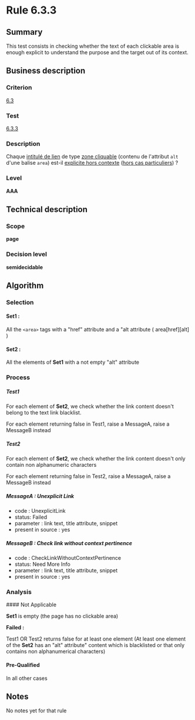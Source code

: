 # Rule 6.3.3
## Summary

This test consists in checking whether the text of each clickable area
is enough explicit to understand the purpose and the target out of its
context.

## Business description

### Criterion

[6.3](http://references.modernisation.gouv.fr/referentiel-technique-0#crit-6-3)

### Test

[6.3.3](http://references.modernisation.gouv.fr/referentiel-technique-0#test-6-3-3)

### Description

Chaque <a href="http://references.modernisation.gouv.fr/sites/default/files/RGAA3_RC2-1/glossaire.htm#mIntituleLien">intitul&eacute; de lien</a> de type <a href="http://references.modernisation.gouv.fr/sites/default/files/RGAA3_RC2-1/glossaire.htm#mZoneCliquable">zone cliquable</a> (contenu de l'attribut `alt` d'une balise `area`) est-il <a href="http://references.modernisation.gouv.fr/sites/default/files/RGAA3_RC2-1/glossaire.htm#mLienHorsContexte">explicite hors contexte</a> (<a href="http://references.modernisation.gouv.fr/sites/default/files/RGAA3_RC2-1/cas_particulier.htm#cpCrit6-" title="Cas particuliers pour le crit&egrave;re 6.4">hors cas particuliers</a>) ?

### Level

**AAA**

## Technical description

### Scope

**page**

### Decision level

**semidecidable**

## Algorithm

### Selection

#### Set1 :

All the `<area>` tags with a "href" attribute and a "alt attribute (
area[href][alt] )

#### Set2 :

All the elements of **Set1** with a not empty "alt" attribute

### Process

##### Test1

For each element of **Set2**, we check whether the link content doesn't
belong to the text link blacklist.

For each element returning false in Test1, raise a MessageA, raise a
MessageB instead

##### Test2

For each element of **Set2**, we check whether the link content doesn't only
contain non alphanumeric characters

For each element returning false in Test2, raise a MessageA, raise a
MessageB instead

##### MessageA : Unexplicit Link

-   code : UnexplicitLink
-   status: Failed
-   parameter : link text, title attribute, snippet
-   present in source : yes

##### MessageB : Check link without context pertinence

-   code : CheckLinkWithoutContextPertinence
-   status: Need More Info
-   parameter : link text, title attribute, snippet
-   present in source : yes

### Analysis

#### Not Applicable

**Set1** is empty (the page has no clickable area)

**Failed :**

Test1 OR Test2 returns false for at least one element (At least one
element of the **Set2** has an "alt" attribute" content which is blacklisted
or that only contains non alphanumerical characters)

#### Pre-Qualified

In all other cases

## Notes

No notes yet for that rule
